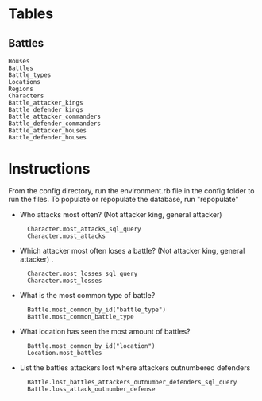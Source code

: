 # Tables

## Battles
	Houses
	Battles
	Battle_types
	Locations
	Regions
	Characters
	Battle_attacker_kings
	Battle_defender_kings
	Battle_attacker_commanders
	Battle_defender_commanders
	Battle_attacker_houses
	Battle_defender_houses
	
# Instructions

From the config directory, run the environment.rb file in the config folder to run the files. To populate or repopulate the database, run "repopulate" 


* Who attacks most often? (Not attacker king, general attacker)  

		Character.most_attacks_sql_query
		Character.most_attacks  


* Which attacker most often loses a battle? (Not attacker king, general attacker) .   

		Character.most_losses_sql_query  
		Character.most_losses  
	
	

* What is the most common type of battle?  

		Battle.most_common_by_id("battle_type")  
		Battle.most_common_battle_type  

* What location has seen the most amount of battles?  

		Battle.most_common_by_id("location")  
		Location.most_battles  


* List the battles attackers lost where attackers outnumbered defenders  

		Battle.lost_battles_attackers_outnumber_defenders_sql_query  
		Battle.loss_attack_outnumber_defense  
